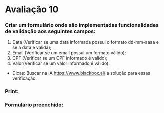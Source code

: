 # Avaliação 10
### Criar um formulário onde são implementadas funcionalidades de validação aos seguintes campos:<br/>
1) Data (Verificar se uma data informada possui o formato dd-mm-aaaa e se a data é valida);<br/>
2) Email (Verificar se um email possui um formato válido);<br/>
3) CPF (Verificar se um CPF informado é valido);<br/>
4) Valor(Verificar se um valor informado é válido).
- Dicas: Buscar na IA https://www.blackbox.ai/ a solução para essas verificação.
### Print:

### Formulário preenchido:
